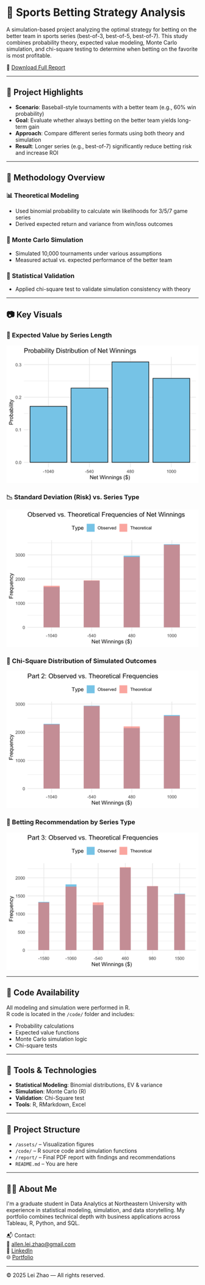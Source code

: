 # 🎲 Sports Betting Strategy Analysis

A simulation-based project analyzing the optimal strategy for betting on the better team in sports series (best-of-3, best-of-5, best-of-7). This study combines probability theory, expected value modeling, Monte Carlo simulation, and chi-square testing to determine when betting on the favorite is most profitable.

📄 [Download Full Report](report/)

---

## 📌 Project Highlights

- **Scenario**: Baseball-style tournaments with a better team (e.g., 60% win probability)
- **Goal**: Evaluate whether always betting on the better team yields long-term gain
- **Approach**: Compare different series formats using both theory and simulation
- **Result**: Longer series (e.g., best-of-7) significantly reduce betting risk and increase ROI

---

## 🧠 Methodology Overview

### 📊 Theoretical Modeling
- Used binomial probability to calculate win likelihoods for 3/5/7 game series
- Derived expected return and variance from win/loss outcomes

### 🔁 Monte Carlo Simulation
- Simulated 10,000 tournaments under various assumptions
- Measured actual vs. expected performance of the better team

### 🧪 Statistical Validation
- Applied chi-square test to validate simulation consistency with theory

---

## 📷 Key Visuals

### 🧮 Expected Value by Series Length  
![EV Graph](assets/img1.png)

### 📉 Standard Deviation (Risk) vs. Series Type  
![Risk Graph](assets/img2.png)

### 🧪 Chi-Square Distribution of Simulated Outcomes  
![Chi-Square](assets/img3.png)

### 🎯 Betting Recommendation by Series Type  
![Recommendation](assets/img4.png)

---

## 🧾 Code Availability

All modeling and simulation were performed in R.  
R code is located in the `/code/` folder and includes:
- Probability calculations
- Expected value functions
- Monte Carlo simulation logic
- Chi-square tests

---

## 🧰 Tools & Technologies

- **Statistical Modeling**: Binomial distributions, EV & variance
- **Simulation**: Monte Carlo (R)
- **Validation**: Chi-Square test
- **Tools**: R, RMarkdown, Excel

---

## 📁 Project Structure

- `/assets/` – Visualization figures  
- `/code/` – R source code and simulation functions  
- `/report/` – Final PDF report with findings and recommendations  
- `README.md` – You are here

---

## 🙋‍♂️ About Me

I'm a graduate student in Data Analytics at Northeastern University with experience in statistical modeling, simulation, and data storytelling. My portfolio combines technical depth with business applications across Tableau, R, Python, and SQL.

📬 Contact:  
📧 allen.lei.zhao@gmail.com  
🔗 [LinkedIn](https://www.linkedin.com/in/allen-lei-zhao/)  
🌐 [Portfolio](https://allenleizhao.github.io)

---

© 2025 Lei Zhao — All rights reserved.
